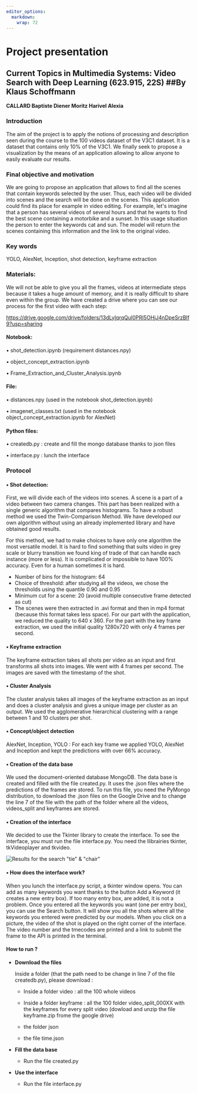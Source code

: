 ```yaml
---
editor_options: 
  markdown: 
    wrap: 72
---
```


# Project presentation

## Current Topics in Multimedia Systems: Video Search with Deep Learning (623.915, 22S) ##By Klaus Schoffmann

**CALLARD Baptiste Diener Moritz Harivel Alexia**

### Introduction

The aim of the project is to apply the notions of processing and
description seen during the course to the 100 videos dataset of the V3C1
dataset. It is a dataset that contains only 10% of the V3C1. We finally
seek to propose a visualization by the means of an application allowing
to allow anyone to easily evaluate our results.

### Final objective and motivation

We are going to propose an application that allows to find all the
scenes that contain keywords selected by the user. Thus, each video will
be divided into scenes and the search will be done on the scenes. This
application could find its place for example in video editing. For
example, let's imagine that a person has several videos of several hours
and that he wants to find the best scene containing a motorbike and a
sunset. In this usage situation the person to enter the keywords cat and
sun. The model will return the scenes containing this information and
the link to the original video.

### Key words

YOLO, AlexNet, Inception, shot detection, keyframe extraction

### Materials:

We will not be able to give you all the frames, videos at intermediate
steps because it takes a huge amount of memory, and it is really
difficult to share even within the group. We have created a drive where
you can see our process for the first video with each step:

<https://drive.google.com/drive/folders/13dLyIqrqQul0PRI5OHjJ4nDpeSrzBlf9?usp=sharing>

#### Notebook:

• shot_detection.ipynb (requirement distances.npy)

• object_concept_extraction.ipynb

• Frame_Extraction_and_Cluster_Analysis.ipynb

#### File:

• distances.npy (used in the notebook shot_detection.ipynb)

• imagenet_classes.txt (used in the notebook
object_concept_extraction.ipynb for AlexNet)  

#### Python files:

• createdb.py : create and fill the mongo database thanks to json files

• interface.py : lunch the interface

### Protocol

#### • Shot detection:

First, we will divide each of the videos into scenes. A scene is a part
of a video between two camera changes. This part has been realized with
a single generic algorithm that compares histograms. To have a robust
method we used the Twin-Comparison Method. We have developed our own
algorithm without using an already implemented library and have obtained
good results.

For this method, we had to make choices to have only one algorithm the
most versatile model. It is hard to find something that suits video in
grey scale or blurry transition we found king of trade of that can
handle each instance (more or less). It is complicated or impossible to
have 100% accuracy. Even for a human sometimes it is hard.

-   Number of bins for the histogram: 64
-   Choice of threshold: after studying all the videos, we chose the
    thresholds using the quantile 0.90 and 0.95
-   Minimum cut for a scene: 20 (avoid multiple consecutive frame
    detected as cut)
-   The scenes were then extracted in .avi format and then in mp4 format
    (because this format takes less space). For our part with the
    application, we reduced the quality to 640 x 360. For the part with
    the key frame extraction, we used the initial quality 1280x720 with
    only 4 frames per second.

#### • Keyframe extraction

The keyframe extraction takes all shots per video as an input and first
transforms all shots into images. We went with 4 frames per second. The
images are saved with the timestamp of the shot.

#### • Cluster Analysis

The cluster analysis takes all images of the keyframe extraction as an
input and does a cluster analysis and gives a unique image per cluster
as an output. We used the agglomerative hierarchical clustering with a
range between 1 and 10 clusters per shot.

#### • Concept/object detection

AlexNet, Inception, YOLO : For each key frame we applied YOLO, AlexNet
and Inception and kept the predictions with over 66% accuracy.

#### • Creation of the data base

We used the document-oriented database MongoDB. The data base is created
and filled with the file created.py. It uses the .json files where the
predictions of the frames are stored. To run this file, you need the
PyMongo distribution, to download the .json files on the Google Drive
and to change the line 7 of the file with the path of the folder where
all the videos, videos_split and keyframes are stored.

#### • Creation of the interface

We decided to use the Tkinter library to create the interface. To see
the interface, you must run the file interface.py. You need the
llibrairies tkinter, tkVideoplayer and tkvideo.

![Results for the search "tie" &
"chair"](images/Capture%20d%E2%80%99e%CC%81cran%202022-08-19%20a%CC%80%2021.47.18.png)

#### • How does the interface work?

When you lunch the interface.py script, a tkinter window opens. You can
add as many keywords you want thanks to the button Add a Keyword (it
creates a new entry box). If too many entry box, are added, it is not a
problem. Once you entered all the keywords you want (one per entry box),
you can use the Search button. It will show you all the shots where all
the keywords you entered were predicted by our models. When you click on
a picture, the video of the shot is played on the right corner of the
interface. The video number and the tmecodes are printed and a link to
submit the frame to the API is printed in the terminal.

#### How to run ?

-   **Download the files**

    Inside a folder (that the path need to be change in line 7 of the
    file createdb.py), please download :

    -   Inside a folder video : all the 100 whole videos

    -   Inside a folder keyframe : all the 100 folder video_split_000XX
        with the keyframes for every split video (dowload and unzip the
        file keyframe.zip frome the google drive)

    -   the folder json

    -   the file time.json

-   **Fill the data base**

    -   Run the file created.py

-   **Use the interface**

    -   Run the file interface.py
